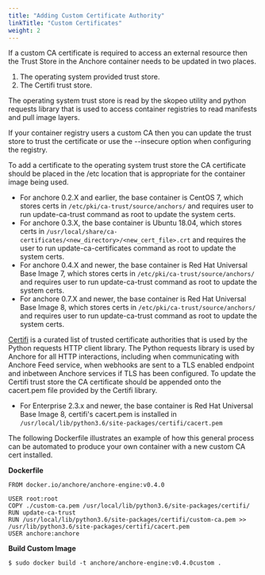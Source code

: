 ```yaml
---
title: "Adding Custom Certificate Authority"
linkTitle: "Custom Certificates"
weight: 2
---
```


If a custom CA certificate is required to access an external resource then the Trust Store in the Anchore container needs to be updated in two places.

1. The operating system provided trust store.
2. The Certifi trust store.

The operating system trust store is read by the skopeo utility and python requests library that is used to access container registries to read manifests and pull image layers.

If your container registry users a custom CA then you can update the trust store to trust the certificate or use the --insecure option when configuring the registry.

To add a certificate to the operating system trust store the CA certificate should be placed in the /etc location that is appropriate for the container image being used.  

- For anchore 0.2.X and earlier, the base container is CentOS 7, which stores certs in `/etc/pki/ca-trust/source/anchors/` and requires user to run update-ca-trust command as root to update the system certs.
- For anchore 0.3.X, the base container is Ubuntu 18.04, which stores certs in `/usr/local/share/ca-certificates/<new_directory>/<new_cert_file>.crt` and requires the user to run update-ca-certificates command as root to update the system certs.
- For anchore 0.4.X and newer, the base container is Red Hat Universal Base Image 7, which stores certs in `/etc/pki/ca-trust/source/anchors/` and requires user to run update-ca-trust command as root to update the system certs.
- For anchore 0.7.X and newer, the base container is Red Hat Universal Base Image 8, which stores certs in `/etc/pki/ca-trust/source/anchors/` and requires user to run update-ca-trust command as root to update the system certs.

[Certifi](https://pypi.org/project/certifi/) is a curated list of trusted certificate authorities that is used by the Python requests HTTP client library. The Python requests library is used by Anchore for all HTTP interactions, including when communicating with Anchore Feed service, when webhooks are sent to a TLS enabled endpoint and inbetween Anchore services if TLS has been configured. To update the Certifi trust store the CA certificate should be appended onto the cacert.pem file provided by the Certifi library.

- For Enterprise 2.3.x and newer, the base container is Red Hat Universal Base Image 8, certifi's cacert.pem is installed in `/usr/local/lib/python3.6/site-packages/certifi/cacert.pem`

The following Dockerfile illustrates an example of how this general process can be automated to produce your own container with a new custom CA cert installed.

**Dockerfile**

```
FROM docker.io/anchore/anchore-engine:v0.4.0

USER root:root
COPY ./custom-ca.pem /usr/local/lib/python3.6/site-packages/certifi/
RUN update-ca-trust
RUN /usr/local/lib/python3.6/site-packages/certifi/custom-ca.pem >> /usr/lib/python3.6/site-packages/certifi/cacert.pem
USER anchore:anchore

```

**Build Custom Image**

```
$ sudo docker build -t anchore/anchore-engine:v0.4.0custom .
```